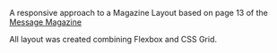 A responsive approach to a Magazine Layout based on page 13 of the [Message Magazine](https://themessage.at/the-message-ausgabe-41/)

All layout was created combining Flexbox and CSS Grid.
